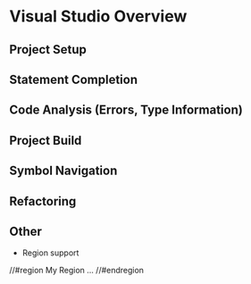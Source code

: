 
# Visual Studio Overview

## Project Setup

## Statement Completion

## Code Analysis (Errors, Type Information)

## Project Build

## Symbol Navigation

## Refactoring

## Other

* Region support

//#region My Region
...
//#endregion
